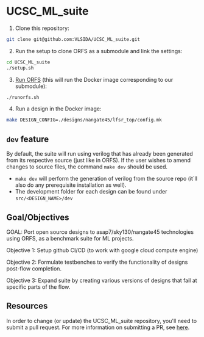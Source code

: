 # UCSC_ML_suite

1. Clone this repository:

```bash
git clone git@github.com:VLSIDA/UCSC_ML_suite.git
```

2. Run the setup to clone ORFS as a submodule and link the settings:

```bash
cd UCSC_ML_suite
./setup.sh

```

3. [Run ORFS](https://vlsida.github.io/chip-tutorials/orfs-installation.html#run-orfs-docker-image) (this will run the Docker image corresponding to our submodule):

```bash
./runorfs.sh
```

4. Run a design in the Docker image:

```bash
make DESIGN_CONFIG=./designs/nangate45/lfsr_top/config.mk
```
## `dev` feature

By default, the suite will run using verilog that has already been generated from its respective source (just like in ORFS). If the user wishes to amend changes to source files, the command `make dev` should be used.
- `make dev` will perform the generation of verilog from the source repo (it`ll also do any prerequisite installation as well). 
- The development folder for each design can be found under `src/<DESIGN_NAME>/dev`

## Goal/Objectives

GOAL: Port open source designs to asap7/sky130/nangate45 technologies using ORFS, as a benchmark suite for ML projects.

Objective 1: Setup github CI/CD (to work with google cloud compute engine)

Objective 2: Formulate testbenches to verify the functionality of designs post-flow completion.

Objective 3: Expand suite by creating various versions of designs that fail at specific parts of the flow.

## Resources

In order to change (or update) the UCSC_ML_suite repository, you'll need to submit a pull request. For more information on submitting a PR, see [here](https://docs.github.com/en/pull-requests/collaborating-with-pull-requests/proposing-changes-to-your-work-with-pull-requests/creating-a-pull-request).
